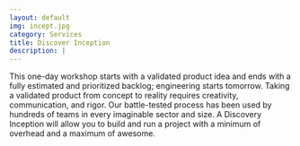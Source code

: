 ```yaml
---
layout: default
img: incept.jpg
category: Services
title: Discover Inception
description: |
---
```

  This one-day workshop starts with a validated product idea and ends with a fully estimated and prioritized backlog; engineering starts tomorrow. Taking a validated product from concept to reality requires creativity, communication, and rigor. Our battle-tested process has been used by hundreds of teams in every imaginable sector and size. A Discovery Inception will allow you to build and run a project with a minimum of overhead and a maximum of awesome.
